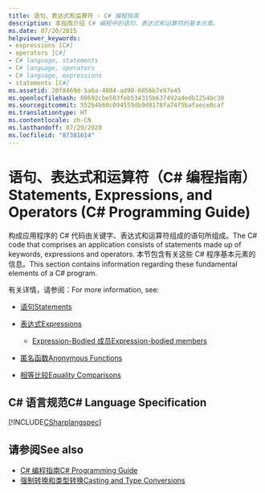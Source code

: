 ```yaml
---
title: 语句、表达式和运算符 - C# 编程指南
description: 本指南介绍 C# 编程中的语句、表达式和运算符的基本元素。
ms.date: 07/20/2015
helpviewer_keywords:
- expressions [C#]
- operators [C#]
- C# language, statements
- C# language, operators
- C# language, expressions
- statements [C#]
ms.assetid: 20f8469d-5a6a-4084-ad90-0856b7e97e45
ms.openlocfilehash: 08692cbe583feb534315b637492adedb1254bc38
ms.sourcegitcommit: 552b4b60c094559db9d8178fa74f5bafaece0caf
ms.translationtype: HT
ms.contentlocale: zh-CN
ms.lasthandoff: 07/29/2020
ms.locfileid: "87381614"
---
```

# <a name="statements-expressions-and-operators-c-programming-guide"></a><span data-ttu-id="2adbe-103">语句、表达式和运算符（C# 编程指南）</span><span class="sxs-lookup"><span data-stu-id="2adbe-103">Statements, Expressions, and Operators (C# Programming Guide)</span></span>

<span data-ttu-id="2adbe-104">构成应用程序的 C# 代码由关键字、表达式和运算符组成的语句所组成。</span><span class="sxs-lookup"><span data-stu-id="2adbe-104">The C# code that comprises an application consists of statements made up of keywords, expressions and operators.</span></span> <span data-ttu-id="2adbe-105">本节包含有关这些 C# 程序基本元素的信息。</span><span class="sxs-lookup"><span data-stu-id="2adbe-105">This section contains information regarding these fundamental elements of a C# program.</span></span>

 <span data-ttu-id="2adbe-106">有关详情，请参阅：</span><span class="sxs-lookup"><span data-stu-id="2adbe-106">For more information, see:</span></span>

- [<span data-ttu-id="2adbe-107">语句</span><span class="sxs-lookup"><span data-stu-id="2adbe-107">Statements</span></span>](statements.md)

- [<span data-ttu-id="2adbe-108">表达式</span><span class="sxs-lookup"><span data-stu-id="2adbe-108">Expressions</span></span>](expressions.md)

  - [<span data-ttu-id="2adbe-109">Expression-Bodied 成员</span><span class="sxs-lookup"><span data-stu-id="2adbe-109">Expression-bodied members</span></span>](expression-bodied-members.md)

- [<span data-ttu-id="2adbe-110">匿名函数</span><span class="sxs-lookup"><span data-stu-id="2adbe-110">Anonymous Functions</span></span>](anonymous-functions.md)

- [<span data-ttu-id="2adbe-111">相等比较</span><span class="sxs-lookup"><span data-stu-id="2adbe-111">Equality Comparisons</span></span>](equality-comparisons.md)

## <a name="c-language-specification"></a><span data-ttu-id="2adbe-112">C# 语言规范</span><span class="sxs-lookup"><span data-stu-id="2adbe-112">C# Language Specification</span></span>

[!INCLUDE[CSharplangspec](~/includes/csharplangspec-md.md)]

## <a name="see-also"></a><span data-ttu-id="2adbe-113">请参阅</span><span class="sxs-lookup"><span data-stu-id="2adbe-113">See also</span></span>

- [<span data-ttu-id="2adbe-114">C# 编程指南</span><span class="sxs-lookup"><span data-stu-id="2adbe-114">C# Programming Guide</span></span>](../index.md)
- [<span data-ttu-id="2adbe-115">强制转换和类型转换</span><span class="sxs-lookup"><span data-stu-id="2adbe-115">Casting and Type Conversions</span></span>](../types/casting-and-type-conversions.md)
